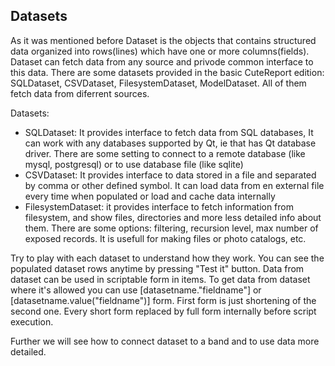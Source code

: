 Datasets
---------
As it was mentioned before Dataset is the objects that contains structured data organized into rows(lines) which have one or more columns(fields). Dataset can fetch data from any source and privode common interface to this data. There are some datasets provided in the basic CuteReport edition: SQLDataset, CSVDataset, FilesystemDataset, ModelDataset. All of them fetch data from diferrent sources.

Datasets:
* SQLDataset: It provides interface to fetch data from SQL databases, It can work with any databases supported by Qt, ie that has Qt database driver. There are some setting to connect to a remote database (like mysql, postgresql) or to use database file (like sqlite)
* CSVDataset: It provides interface to data stored in a file and separated by comma or other defined symbol. It can load data from en external file every time when populated or load and cache data internally
* FilesystemDataset: it provides interface to fetch information from filesystem, and show files, directories and more less detailed info about them. There are some options: filtering, recursion level, max number of exposed records. It is usefull for making files or photo catalogs, etc.

Try to play with each dataset to understand how they work. You can see the populated dataset rows anytime by pressing "Test it" button. Data from dataset can be used in scriptable form in items. To get data from dataset where it's allowed you can use [datasetname."fieldname"] or [datasetname.value("fieldname")] form. First form is just shortening of the second one. Every short form replaced by full form internally before script execution.


Further we will see how to connect dataset to a band and to use data more detailed.

